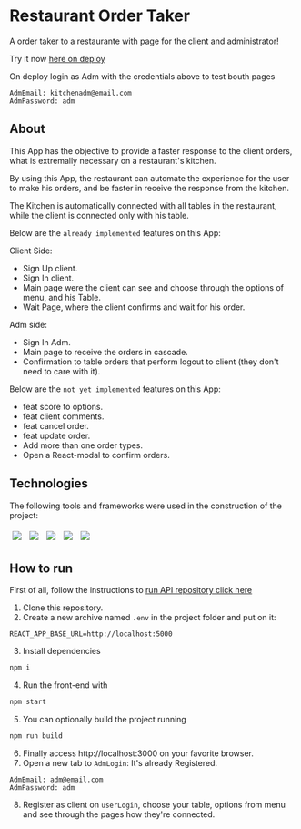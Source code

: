 # Restaurant Order Taker

A order taker to a restaurante with page for the client and administrator!

Try it now [here on deploy](https://restaurant-order-taker.vercel.app)

On deploy login as Adm with the credentials above to test bouth pages
```
AdmEmail: kitchenadm@email.com
AdmPassword: adm
```



## About

This App has the objective to provide a faster response to the client orders, what is extremally necessary on a restaurant's kitchen.

By using this App, the restaurant can automate the experience for the user to make his orders, and be faster in receive the response from the kitchen.

The Kitchen is automatically connected with all tables in the restaurant, while the client is connected only with his table. 

Below are the `already implemented` features on this App:

Client Side:
- Sign Up client.
- Sign In client.
- Main page were the client can see and choose through the options of menu, and his Table.
- Wait Page, where the client confirms and wait for his order.

Adm side:
- Sign In Adm.
- Main page to receive the orders in cascade.
- Confirmation to table orders that perform logout to client (they don't need to care with it).

Below are the `not yet implemented` features on this App:

- feat score to options.
- feat client comments.
- feat cancel order.
- feat update order.
- Add more than one order types.
- Open a React-modal to confirm orders.

## Technologies
The following tools and frameworks were used in the construction of the project:<br>
<p>
  <img style='margin: 5px;' src="https://img.shields.io/badge/react-app%20-%2320232a.svg?&style=for-the-badge&color=60ddf9&logo=react&logoColor=%2361DAFB"/>
  <img style='margin: 5px;' src="https://img.shields.io/badge/-socket.io-informational?style=for-the-badge"/>
  <img style='margin: 5px;' src='https://img.shields.io/badge/axios%20-%2320232a.svg?&style=for-the-badge&color=informational'>
  <img style='margin: 5px;' src="https://img.shields.io/badge/react_route%20-%2320232a.svg?&style=for-the-badge&logo=react&logoColor=%2361DAFB"/>
  <img style='margin: 5px;' src='https://img.shields.io/badge/styled-components%20-%2320232a.svg?&style=for-the-badge&color=b8679e&logo=styled-components&logoColor=%3a3a3a'>
  
</p>

## How to run


First of all, follow the instructions to [run API repository click here](https://github.com/C137Rodrigolima/Restaurant_Order_Taker-BackEnd)


1. Clone this repository.
2. Create a new archive named `.env` in the project folder and put on it:
```
REACT_APP_BASE_URL=http://localhost:5000
```
3. Install dependencies
```bash
npm i
```
4. Run the front-end with
```bash
npm start
```
5. You can optionally build the project running
```bash
npm run build
```
6. Finally access http://localhost:3000 on your favorite browser.
7. Open a new tab to `AdmLogin`: It's already Registered.
```
AdmEmail: adm@email.com
AdmPassword: adm
```
8. Register as client on `userLogin`, choose your table, options from menu and see through the pages how they're connected.
